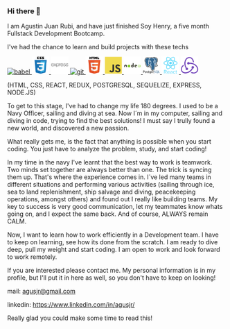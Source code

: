 ### Hi there 👋
I am Agustin Juan Rubi, and have just finished Soy Henry, a five month Fullstack Development Bootcamp. 

I've had the chance to learn and build projects with these techs 

<p align="left"> <a href="https://babeljs.io/" target="_blank" rel="noreferrer"> <img src="https://www.vectorlogo.zone/logos/babeljs/babeljs-icon.svg" alt="babel" width="40" height="40"/> </a> <a href="https://www.w3schools.com/css/" target="_blank" rel="noreferrer"> <img src="https://raw.githubusercontent.com/devicons/devicon/master/icons/css3/css3-original-wordmark.svg" alt="css3" width="40" height="40"/> </a> <a href="https://expressjs.com" target="_blank" rel="noreferrer"> <img src="https://raw.githubusercontent.com/devicons/devicon/master/icons/express/express-original-wordmark.svg" alt="express" width="40" height="40"/> </a> <a href="https://git-scm.com/" target="_blank" rel="noreferrer"> <img src="https://www.vectorlogo.zone/logos/git-scm/git-scm-icon.svg" alt="git" width="40" height="40"/> </a> <a href="https://www.w3.org/html/" target="_blank" rel="noreferrer"> <img src="https://raw.githubusercontent.com/devicons/devicon/master/icons/html5/html5-original-wordmark.svg" alt="html5" width="40" height="40"/> </a> <a href="https://developer.mozilla.org/en-US/docs/Web/JavaScript" target="_blank" rel="noreferrer"> <img src="https://raw.githubusercontent.com/devicons/devicon/master/icons/javascript/javascript-original.svg" alt="javascript" width="40" height="40"/> </a> <a href="https://nodejs.org" target="_blank" rel="noreferrer"> <img src="https://raw.githubusercontent.com/devicons/devicon/master/icons/nodejs/nodejs-original-wordmark.svg" alt="nodejs" width="40" height="40"/> </a> <a href="https://www.postgresql.org" target="_blank" rel="noreferrer"> <img src="https://raw.githubusercontent.com/devicons/devicon/master/icons/postgresql/postgresql-original-wordmark.svg" alt="postgresql" width="40" height="40"/> </a> <a href="https://reactjs.org/" target="_blank" rel="noreferrer"> <img src="https://raw.githubusercontent.com/devicons/devicon/master/icons/react/react-original-wordmark.svg" alt="react" width="40" height="40"/> </a> <a href="https://redux.js.org" target="_blank" rel="noreferrer"> <img src="https://raw.githubusercontent.com/devicons/devicon/master/icons/redux/redux-original.svg" alt="redux" width="40" height="40"/> </a> </p>

(HTML, CSS, REACT, REDUX, POSTGRESQL, SEQUELIZE, EXPRESS, NODE.JS)

To get to this stage, I've had to change my life 180 degrees. I used to be a Navy Officer, sailing and diving at sea. Now I´m in my computer, sailing and diving in code, trying to find the best solutions!
I must say I trully found a new world, and discovered a new passion. 

What really gets me, is the fact that anything is possible when you start coding. You just have to analyze the problem, study, and start coding!

In my time in the navy I've learnt that the best way to work is teamwork. Two minds set together are always better than one. 
The trick is syncing them up. That's where the experience comes in. I´ve led many teams in different situations and performing various activities (sailing through ice, sea to land replenishment, ship salvage and diving, peacekeeping operations, amongst others) and found out I really like building teams. My key to success is very good communication, let my teammates know whats going on, and I expect the same back. And of course, ALWAYS remain CALM. 

Now, I want to learn how to work efficiently in a Development team. I have to keep on learning, see how its done from the scratch. I am ready to dive deep, pull my weight and start coding. I am open to work and look forward to work remotely.

If you are interested please contact me. My personal information is in my profile, but I'll put it in here as well, so you don't have to keep on looking!

mail: agusjr@gmail.com

linkedin: https://www.linkedin.com/in/agusjr/

Really glad you could make some time to read this! 






<!--
**Huber01/Huber01** is a ✨ _special_ ✨ repository because its `README.md` (this file) appears on your GitHub profile.

Here are some ideas to get you started:

- 🔭 I’m currently working on ...
- 🌱 I’m currently learning ...
- 👯 I’m looking to collaborate on ...
- 🤔 I’m looking for help with ...
- 💬 Ask me about ...
- 📫 How to reach me: ...
- 😄 Pronouns: ...
- ⚡ Fun fact: ...
-->

